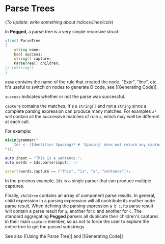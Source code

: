 Parse Trees
===========

(*To update: write something about indices/lines/cols*)

In **Pegged**, a parse tree is a very simple recursive struct:

```d
struct ParseTree
{
    string name;
    bool success;
    string[] capture;
    ParseTree[] children;
// toString()
}
```

`name` contains the name of the rule that created the node. "Expr", "line", etc. It's useful to switch on nodes to generate D code, see [[Generating Code]].

`success` indicates whether or not the parse was successful.

`capture` contains the matches. It's a `string[]` and not a `string` since a complete parsing expression can produce many matches. For examples `a*` will contain all the successive matches of rule `a`, which may well be different at each call.

For example:

```d
mixin(grammar("
    Ids <- (Identifier Spacing)* # 'Spacing' does not return any capture
"));

auto input = "This is a sentence.";
auto words = Ids.parse(input); // 

assert(words.capture == ["This", "is", "a", "sentence"]);
```

In the previous example, `Ids` is a single parser that can produce multiple captures.

Finally, `children` contains an array of component parse results. In general, child expression in a parsing expression will all contribute its mother node parse result. When defining the parsing expression `a b c`, its parse result will contain a parse result for `a`, another for `b` and another for `c`. The standard aggregating **Pegged** parsers all duplicate their children's captures in their main `capture` member, so as not to force the user to explore the entire tree to get the parsed substrings.

See also [[Using the Parse Tree]] and [[Generating Code]]